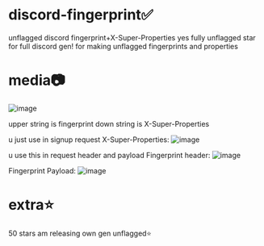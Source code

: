 # discord-fingerprint✅
unflagged discord fingerprint+X-Super-Properties yes fully unflagged star for full discord gen!
for making unflagged fingerprints and properties

# media📷
![image](https://github.com/user-attachments/assets/8dffd7aa-b53f-43e0-b511-39b0f51464a7)


upper string is fingerprint down string is X-Super-Properties



u just use in signup request
X-Super-Properties:
![image](https://github.com/user-attachments/assets/f58db93d-91ba-4a51-bf6c-83b47cad1751)






u use this in request header and payload
Fingerprint header:
![image](https://github.com/user-attachments/assets/00b406b6-5cc4-46f8-87c9-8ded567f9215)







Fingerprint Payload:
![image](https://github.com/user-attachments/assets/ff000bbb-2634-4948-b383-66e13c25d6f9)







# extra⭐
50 stars am releasing own gen unflagged⭐
